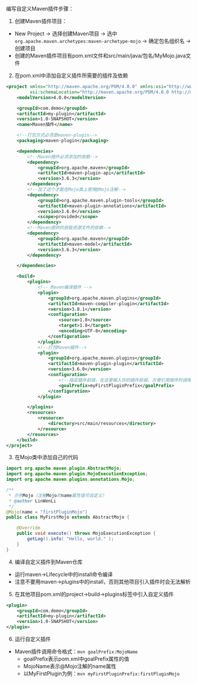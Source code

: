 编写自定义Maven插件步骤：
1. 创建Maven插件项目：
* New Project -> 选择创建Maven项目 -> 选中`org.apache.maven.archetypes:maven-archetype-mojo` -> 确定包名组织名 -> 创建项目
* 创建的Maven插件项目有pom.xml文件和src/main/java/包名/MyMojo.java文件
2. 在pom.xml中添加自定义插件所需要的插件及依赖
```xml
<project xmlns="http://maven.apache.org/POM/4.0.0" xmlns:xsi="http://www.w3.org/2001/XMLSchema-instance"
         xsi:schemaLocation="http://maven.apache.org/POM/4.0.0 http://maven.apache.org/maven-v4_0_0.xsd">
    <modelVersion>4.0.0</modelVersion>

    <groupId>com.demo</groupId>
    <artifactId>my-plugin</artifactId>
    <version>1.0-SNAPSHOT</version>
    <name>Maven插件</name>

    <!--打包方式必须是maven-plugin-->
    <packaging>maven-plugin</packaging>

    <dependencies>
        <!--Maven插件必须添加的依赖-->
        <dependency>
            <groupId>org.apache.maven</groupId>
            <artifactId>maven-plugin-api</artifactId>
            <version>3.6.3</version>
        </dependency>
        <!--加了这个才能在Mojo类上使用@Mojo注解-->
        <dependency>
            <groupId>org.apache.maven.plugin-tools</groupId>
            <artifactId>maven-plugin-annotations</artifactId>
            <version>3.6.0</version>
            <scope>provided</scope>
        </dependency>
        <!--Maven提供的获取资源文件的依赖-->
        <dependency>
            <groupId>org.apache.maven</groupId>
            <artifactId>maven-model</artifactId>
            <version>3.6.3</version>
        </dependency>

    </dependencies>

    <build>
        <plugins>
            <!-- Maven编译插件 -->
            <plugin>
                <groupId>org.apache.maven.plugins</groupId>
                <artifactId>maven-compiler-plugin</artifactId>
                <version>3.8.1</version>
                <configuration>
                    <source>1.8</source>
                    <target>1.8</target>
                    <encoding>UTF-8</encoding>
                </configuration>
            </plugin>
            <!--打包Maven插件-->
            <plugin>
                <groupId>org.apache.maven.plugins</groupId>
                <artifactId>maven-plugin-plugin</artifactId>
                <version>3.6.0</version>
                <configuration>
                    <!--指定插件前缀，在这里输入你的插件前缀，方便引用插件时调用-->
                    <goalPrefix>myFirstPluginPrefix</goalPrefix>
                </configuration>
            </plugin>

        </plugins>
        <resources>
            <resource>
                <directory>src/main/resources</directory>
            </resource>
        </resources>
    </build>
</project>
```
3. 在Mojo类中添加自己的代码
```java
import org.apache.maven.plugin.AbstractMojo;
import org.apache.maven.plugin.MojoExecutionException;
import org.apache.maven.plugins.annotations.Mojo;

/**
 * 示例Mojo（注解Mojo的name属性值可自定义）
 * @author LinWenLi
 */
@Mojo(name = "firstPluginMojo")
public class MyFirstMojo extends AbstractMojo {

    @Override
    public void execute() throws MojoExecutionException {
        getLog().info( "Hello, world." );
    }
}
```
4. 编译自定义插件到Maven仓库
* 运行maven->Lifecycle中的install命令编译
* 注意不要用maven->plugins中的install，否则其他项目引入插件时会无法解析

5. 在其他项目pom.xml的project->build->plugins标签中引入自定义插件
```xml
<plugin>
    <groupId>com.demo</groupId>
    <artifactId>my-plugin</artifactId>
    <version>1.0-SNAPSHOT</version>
</plugin>
```
6. 运行自定义插件
- Maven插件调用命令格式：`mvn goalPrefix:MojoName`
    * goalPrefix表示pom.xml中goalPrefix属性的值
    * MojoName表示@Mojo注解的name属性
    * 以MyFirstPlugin为例：`mvn myFirstPluginPrefix:firstPluginMojo`